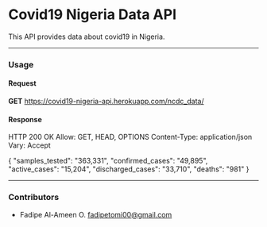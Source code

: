 # Covid19 Nigeria Data API

This API provides data about covid19 in Nigeria.

---
### Usage

#### Request
**GET**
https://covid19-nigeria-api.herokuapp.com/ncdc_data/

#### Response
HTTP 200 OK
Allow: GET, HEAD, OPTIONS
Content-Type: application/json
Vary: Accept

{
    "samples_tested": "363,331",
    "confirmed_cases": "49,895",
    "active_cases": "15,204",
    "discharged_cases": "33,710",
    "deaths": "981"
}

___
### Contributors
- Fadipe Al-Ameen O. <fadipetomi00@gmail.com>